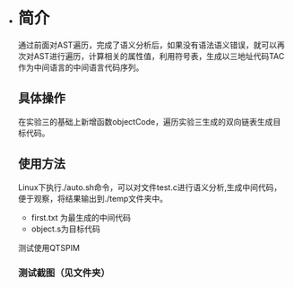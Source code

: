 + # 简介

  通过前面对AST遍历，完成了语义分析后，如果没有语法语义错误，就可以再次对AST进行遍历，计算相关的属性值，利用符号表，生成以三地址代码TAC作为中间语言的中间语言代码序列。

  ## 具体操作

  在实验三的基础上新增函数objectCode，遍历实验三生成的双向链表生成目标代码。

  ## 使用方法

  Linux下执行./auto.sh命令，可以对文件test.c进行语义分析,生成中间代码，便于观察，将结果输出到./temp文件夹中。

  + first.txt 为最生成的中间代码
  + object.s为目标代码

  测试使用QTSPIM

  ### 测试截图（见文件夹）
